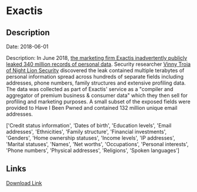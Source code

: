 # Exactis

## Description

Date: 2018-06-01

Description:
In June 2018, <a href="https://www.wired.com/story/exactis-database-leak-340-million-records/" target="_blank" rel="noopener">the marketing firm Exactis inadvertently publicly leaked 340 million records of personal data</a>. Security researcher <a href="https://www.nightlionsecurity.com/" target="_blank" rel="noopener">Vinny Troia of Night Lion Security</a> discovered the leak contained multiple terabytes of personal information spread across hundreds of separate fields including addresses, phone numbers, family structures and extensive profiling data. The data was collected as part of Exactis' service as a &quot;compiler and aggregator of premium business &amp; consumer data&quot; which they then sell for profiling and marketing purposes. A small subset of the exposed fields were provided to Have I Been Pwned and contained 132 million unique email addresses.


['Credit status information', 'Dates of birth', 'Education levels', 'Email addresses', 'Ethnicities', 'Family structure', 'Financial investments', 'Genders', 'Home ownership statuses', 'Income levels', 'IP addresses', 'Marital statuses', 'Names', 'Net worths', 'Occupations', 'Personal interests', 'Phone numbers', 'Physical addresses', 'Religions', 'Spoken languages']

## Links

[Download Link](https://link-to.net/1229997/207.49007538496878/dynamic/?r=aHR0cHM6Ly93d3cubWVkaWFmaXJlLmNvbS92aWV3L1ZoQnlxczhaS0pkNlVDcy9leGFjdGlzLmNvbS9maWxl)